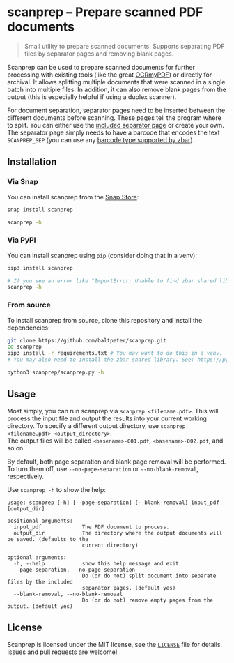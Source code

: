 # scanprep – Prepare scanned PDF documents

> Small utility to prepare scanned documents. Supports separating PDF files by separator pages and removing blank pages.

<!-- TODO: GIF showing how to use scanprep -->

Scanprep can be used to prepare scanned documents for further processing with existing tools (like the great [OCRmyPDF](https://github.com/jbarlow83/OCRmyPDF)) or directly for archival. It allows splitting multiple documents that were scanned in a single batch into multiple files. In addition, it can also remove blank pages from the output (this is especially helpful if using a duplex scanner).

For document separation, separator pages need to be inserted between the different documents before scanning. These pages tell the program where to split. You can either use the [included separator page](/separator-page.pdf) or create your own. The separator page simply needs to have a barcode that encodes the text `SCANPREP_SEP` (you can use any [barcode type supported by zbar](http://zbar.sourceforge.net/about.html)).

## Installation

### Via Snap

You can install scanprep from the [Snap Store](https://snapcraft.io/scanprep):

```sh
snap install scanprep

scanprep -h
```

### Via PyPI

You can install scanprep using `pip` (consider doing that in a venv):

```sh
pip3 install scanprep

# If you see an error like "ImportError: Unable to find zbar shared library", you need to install zbar yourself. See: https://pypi.org/project/pyzbar/
scanprep -h
```

### From source

To install scanprep from source, clone this repository and install the dependencies:

```sh
git clone https://github.com/baltpeter/scanprep.git
cd scanprep
pip3 install -r requirements.txt # You may want to do this in a venv.
# You may also need to install the zbar shared library. See: https://pypi.org/project/pyzbar/

python3 scanprep/scanprep.py -h
```

## Usage

Most simply, you can run scanprep via `scanprep <filename.pdf>`. This will process the input file and output the results into your current working directory. To specify a different output directory, use `scanprep <filename.pdf> <output_directory>`.  
The output files will be called `<basename>-001.pdf`, `<basename>-002.pdf`, and so on.

By default, both page separation and blank page removal will be performed. To turn them off, use `--no-page-separation` or `--no-blank-removal`, respectively.

Use `scanprep -h` to show the help:

```
usage: scanprep [-h] [--page-separation] [--blank-removal] input_pdf [output_dir]

positional arguments:
  input_pdf             The PDF document to process.
  output_dir            The directory where the output documents will be saved. (defaults to the
                        current directory)

optional arguments:
  -h, --help            show this help message and exit
  --page-separation, --no-page-separation
                        Do (or do not) split document into separate files by the included
                        separator pages. (default yes)
  --blank-removal, --no-blank-removal
                        Do (or do not) remove empty pages from the output. (default yes)
```

## License

Scanprep is licensed under the MIT license, see the [`LICENSE`](/LICENSE) file for details. Issues and pull requests are welcome!
